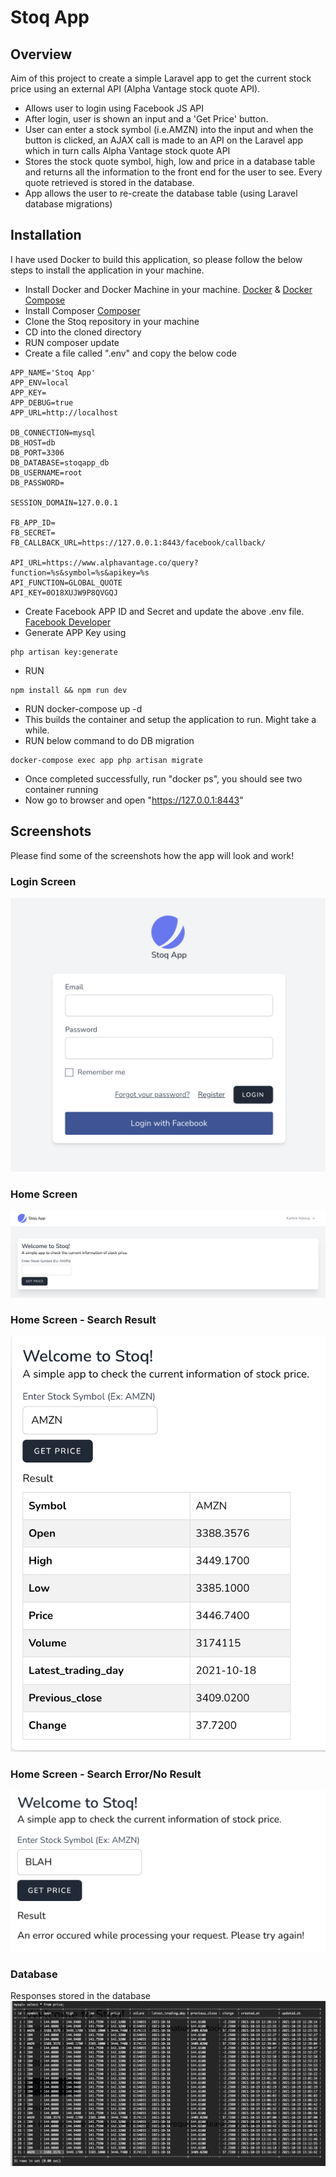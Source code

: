 # Stoq App

## Overview

Aim of this project to create a simple Laravel app to get the current stock price using an external API (Alpha Vantage stock quote API).

- Allows user to login using Facebook JS API
- After login, user is shown an input and a 'Get Price' button.
- User can enter a stock symbol (i.e.AMZN) into the input and when the button is clicked, an AJAX call is made to an API on the Laravel app which in turn calls Alpha Vantage stock quote API
- Stores the stock quote symbol, high, low and price in a database table and returns all the information to the front end for the user to see. Every quote retrieved is stored in the database.
- App allows the user to re-create the database table (using Laravel database migrations)

## Installation

I have used Docker to build this application, so please follow the below steps to install the application in your machine.

- Install Docker and Docker Machine in your machine. [Docker](https://docs.docker.com/engine/install/) & [Docker Compose](https://docs.docker.com/compose/install/)
- Install Composer [Composer](https://getcomposer.org/download/)
- Clone the Stoq repository in your machine
- CD into the cloned directory
- RUN composer update
- Create a file called ".env" and copy the below code
```
APP_NAME='Stoq App'
APP_ENV=local
APP_KEY=
APP_DEBUG=true
APP_URL=http://localhost

DB_CONNECTION=mysql
DB_HOST=db
DB_PORT=3306
DB_DATABASE=stoqapp_db
DB_USERNAME=root
DB_PASSWORD=

SESSION_DOMAIN=127.0.0.1

FB_APP_ID=
FB_SECRET=
FB_CALLBACK_URL=https://127.0.0.1:8443/facebook/callback/

API_URL=https://www.alphavantage.co/query?function=%s&symbol=%s&apikey=%s
API_FUNCTION=GLOBAL_QUOTE
API_KEY=0O18XUJW9P8QVGQJ
```
- Create Facebook APP ID and Secret and update the above .env file. [Facebook Developer](https://developers.facebook.com/docs/facebook-login/web/)
- Generate APP Key using 
```
php artisan key:generate
```
- RUN 
```
npm install && npm run dev
```
- RUN docker-compose up -d
- This builds the container and setup the application to run. Might take a while.
- RUN below command to do DB migration
```
docker-compose exec app php artisan migrate
```
- Once completed successfully, run "docker ps", you should see two container running
- Now go to browser and open "https://127.0.0.1:8443"

## Screenshots

Please find some of the screenshots how the app will look and work!

### Login Screen
![Stoq App - Login](https://github.com/karthikm19/stoq/blob/master/screenshots/login.png)

### Home Screen
![Stoq App - Home](https://github.com/karthikm19/stoq/blob/master/screenshots/Screenshot%202021-10-19%20at%2020.32.13.png)


### Home Screen - Search Result
![Stoq App - Home](https://github.com/karthikm19/stoq/blob/master/screenshots/Screenshot%202021-10-19%20at%2020.33.13.png)

### Home Screen - Search Error/No Result
![Stoq App - Home](https://github.com/karthikm19/stoq/blob/master/screenshots/Screenshot%202021-10-19%20at%2020.33.58.png)


### Database
Responses stored in the database
![Database](https://github.com/karthikm19/stoq/blob/master/screenshots/Screenshot%202021-10-19%20at%2021.07.24.png)
